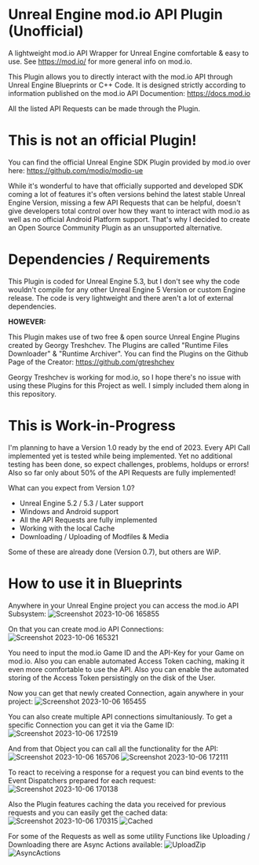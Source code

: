 # Unreal Engine mod.io API Plugin (Unofficial)
A lightweight mod.io API Wrapper for Unreal Engine comfortable &amp; easy to use.
See https://mod.io/ for more general info on mod.io.

This Plugin allows you to directly interact with the mod.io API through Unreal Engine Blueprints or C++ Code.
It is designed strictly according to information published on the mod.io API Documention:
https://docs.mod.io

All the listed API Requests can be made through the Plugin.

# This is **not an official** Plugin!
You can find the official Unreal Engine SDK Plugin provided by mod.io over here:
https://github.com/modio/modio-ue

While it's wonderful to have that officially supported and developed SDK coming a lot of features it's often versions behind the latest stable Unreal Engine Version, missing a few API Requests that can be helpful, doesn't give developers total control over how they want to interact with mod.io as well as no official Android Platform support.
That's why I decided to create an Open Source Community Plugin as an unsupported alternative.

# Dependencies / Requirements
This Plugin is coded for Unreal Engine 5.3, but I don't see why the code wouldn't compile for any other Unreal Engine 5 Version or custom Engine release.
The code is very lightweight and there aren't a lot of external dependencies.

**HOWEVER:**

This Plugin makes use of two free & open source Unreal Engine Plugins created by Georgy Treshchev.
The Plugins are called "Runtime Files Downloader" & "Runtime Archiver".
You can find the Plugins on the Github Page of the Creator:
https://github.com/gtreshchev

Georgy Treshchev is working for mod.io, so I hope there's no issue with using these Plugins for this Project as well.
I simply included them along in this repository.

# This is Work-in-Progress
I'm planning to have a Version 1.0 ready by the end of 2023.
Every API Call implemented yet is tested while being implemented. Yet no additional testing has been done, so expect challenges, problems, holdups or errors!
Also so far only about 50% of the API Requests are fully implemented!

What can you expect from Version 1.0?
- Unreal Engine 5.2 / 5.3 / Later support
- Windows and Android support
- All the API Requests are fully implemented
- Working with the local Cache
- Downloading / Uploading of Modfiles & Media

Some of these are already done (Version 0.7), but others are WiP.

# How to use it in Blueprints
Anywhere in your Unreal Engine project you can access the mod.io API Subsystem:
![Screenshot 2023-10-06 165855](https://github.com/ArvurGmbH/Unreal_Engine-Mod.io_API/assets/147174198/29de911c-7edd-4b21-bcf0-2242c07d971a)


On that you can create mod.io API Connections:
![Screenshot 2023-10-06 165321](https://github.com/ArvurGmbH/Unreal_Engine-Mod.io_API/assets/147174198/aa1d5aa5-44de-41fd-aad8-5bc1c6282bee)

You need to input the mod.io Game ID and the API-Key for your Game on mod.io.
Also you can enable automated Access Token caching, making it even more comfortable to use the API.
Also you can enable the automated storing of the Access Token persistingly on the disk of the User.


Now you can get that newly created Connection, again anywhere in your project:
![Screenshot 2023-10-06 165455](https://github.com/ArvurGmbH/Unreal_Engine-Mod.io_API/assets/147174198/bd770fed-0504-4bd4-9dbd-e5966ae81a16)

You can also create multiple API connections simultaniously. To get a specific Connection you can get it via the Game ID:
![Screenshot 2023-10-06 172519](https://github.com/ArvurGmbH/Unreal_Engine-Mod.io_API/assets/147174198/1b2536c8-a704-4cd4-87f4-871239ed689a)


And from that Object you can call all the functionality for the API:
![Screenshot 2023-10-06 165706](https://github.com/ArvurGmbH/Unreal_Engine-Mod.io_API/assets/147174198/30d78700-7ad5-4766-9fb6-f2c698352220)
![Screenshot 2023-10-06 172111](https://github.com/ArvurGmbH/Unreal_Engine-Mod.io_API/assets/147174198/85ee80e7-83fa-4656-aad3-004dcf5e8d02)


To react to receiving a response for a request you can bind events to the Event Dispatchers prepared for each request:
![Screenshot 2023-10-06 170138](https://github.com/ArvurGmbH/Unreal_Engine-Mod.io_API/assets/147174198/dc95e3fd-3d9f-43b8-bc7c-3ba5be4f4544)


Also the Plugin features caching the data you received for previous requests and you can easily get the cached data:
![Screenshot 2023-10-06 170315](https://github.com/ArvurGmbH/Unreal_Engine-Mod.io_API/assets/147174198/b0479ccf-d921-4bc0-8530-1f420ab6e421)
![Cached](https://github.com/ArvurGmbH/Unreal_Engine-Mod.io_API/assets/147174198/0a9448ab-48ab-4158-b4cc-12d15adcef24)


For some of the Requests as well as some utility Functions like Uploading / Downloading there are Async Actions available:
![UploadZip](https://github.com/ArvurGmbH/Unreal_Engine-Mod.io_API/assets/147174198/feec57fa-5639-4b8d-a907-710a71d070bf)
![AsyncActions](https://github.com/ArvurGmbH/Unreal_Engine-Mod.io_API/assets/147174198/1fe8e686-7770-4edf-ba99-2d1ca2c1b972)

